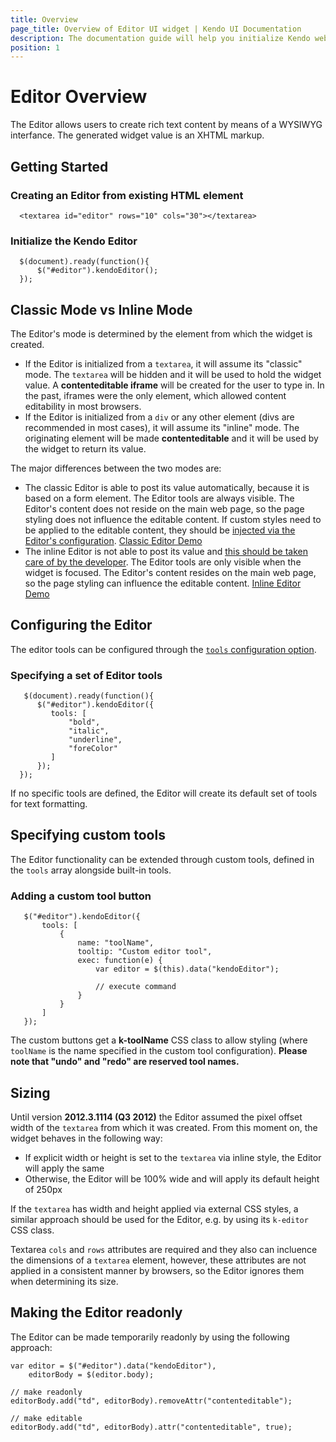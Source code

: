 ```yaml
---
title: Overview
page_title: Overview of Editor UI widget | Kendo UI Documentation
description: The documentation guide will help you initialize Kendo web editor and proceed with its configuration.
position: 1
---
```


# Editor Overview

The Editor allows users to create rich text content by means of a WYSIWYG interfance. The generated widget value is an XHTML markup.

## Getting Started

### Creating an **Editor** from existing HTML element

      <textarea id="editor" rows="10" cols="30"></textarea>

### Initialize the Kendo Editor

      $(document).ready(function(){
          $("#editor").kendoEditor();
      });

## Classic Mode vs Inline Mode

The Editor's mode is determined by the element from which the widget is created.

* If the Editor is initialized from a `textarea`, it will assume its "classic" mode. The `textarea` will be hidden and it will be used to hold the widget value.
A **contenteditable iframe** will be created for the user to type in. In the past, iframes were the only element, which allowed content editability in most browsers.
* If the Editor is initialized from a `div` or any other element (divs are recommended in most cases), it will assume its "inline" mode.
The originating element will be made **contenteditable** and it will be used by the widget to return its value.

The major differences between the two modes are:

* The classic Editor is able to post its value automatically, because it is based on a form element. The Editor tools are always visible. The Editor's content does not reside on the main web page, so the page styling does not
influence the editable content. If custom styles need to be applied to the editable content, they should be [injected via the Editor's configuration](/api/web/editor#configuration-stylesheets).
[Classic Editor Demo](http://demos.telerik.com/kendo-ui/web/editor/index.html)
* The inline Editor is not able to post its value and [this should be taken care of by the developer](/web/editor/troubleshooting).
The Editor tools are only visible when the widget is focused. The Editor's content resides on the main web page, so the page styling can influence the editable content.
[Inline Editor Demo](http://demos.telerik.com/kendo-ui/web/editor/inline-editing.html)

## Configuring the Editor

The editor tools can be configured through the [`tools` configuration option](/api/web/editor#tools).

### Specifying a set of Editor tools

       $(document).ready(function(){
          $("#editor").kendoEditor({
             tools: [
                 "bold",
                 "italic",
                 "underline",
                 "foreColor"
             ]
          });
      });

If no specific tools are defined, the Editor will create its default set of tools for text formatting.

## Specifying custom tools

The Editor functionality can be extended through custom tools, defined in the `tools` array alongside built-in tools.

### Adding a custom tool button

       $("#editor").kendoEditor({
           tools: [
               {
                   name: "toolName",
                   tooltip: "Custom editor tool",
                   exec: function(e) {
                       var editor = $(this).data("kendoEditor");

                       // execute command
                   }
               }
           ]
       });

The custom buttons get a **k-toolName** CSS class to allow styling (where `toolName` is the name specified in the custom tool configuration). **Please note that "undo" and "redo" are reserved tool names.**

## Sizing

Until version **2012.3.1114 (Q3 2012)** the Editor assumed the pixel offset width of the `textarea` from which it was created. From this moment on, the widget behaves in the following way:

* If explicit width or height is set to the `textarea` via inline style, the Editor will apply the same
* Otherwise, the Editor will be 100% wide and will apply its default height of 250px

If the `textarea` has width and height applied via external CSS styles, a similar approach should be used for the Editor, e.g. by using its `k-editor` CSS class.

Textarea `cols` and `rows` attributes are required and they also can incluence the dimensions of a `textarea` element, however, these attributes are not applied in a consistent manner by browsers,
so the Editor ignores them when determining its size.

## Making the Editor readonly

The Editor can be made temporarily readonly by using the following approach:

    var editor = $("#editor").data("kendoEditor"),
        editorBody = $(editor.body);
     
    // make readonly
    editorBody.add("td", editorBody).removeAttr("contenteditable");
     
    // make editable
    editorBody.add("td", editorBody).attr("contenteditable", true);
